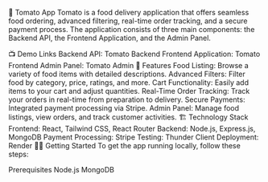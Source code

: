 🍅 Tomato App
Tomato is a food delivery application that offers seamless food ordering, advanced filtering, real-time order tracking, and a secure payment process. The application consists of three main components: the Backend API, the Frontend Application, and the Admin Panel.

📺 Demo Links
Backend API: Tomato Backend
Frontend Application: Tomato Frontend
Admin Panel: Tomato Admin
🚀 Features
Food Listing: Browse a variety of food items with detailed descriptions.
Advanced Filters: Filter food by category, price, ratings, and more.
Cart Functionality: Easily add items to your cart and adjust quantities.
Real-Time Order Tracking: Track your orders in real-time from preparation to delivery.
Secure Payments: Integrated payment processing via Stripe.
Admin Panel: Manage food listings, view orders, and track customer activities.
🏗️ Technology Stack
Frontend: React, Tailwind CSS, React Router
Backend: Node.js, Express.js, MongoDB
Payment Processing: Stripe
Testing: Thunder Client
Deployment: Render
🏃‍♂️ Getting Started
To get the app running locally, follow these steps:

Prerequisites
Node.js
MongoDB
